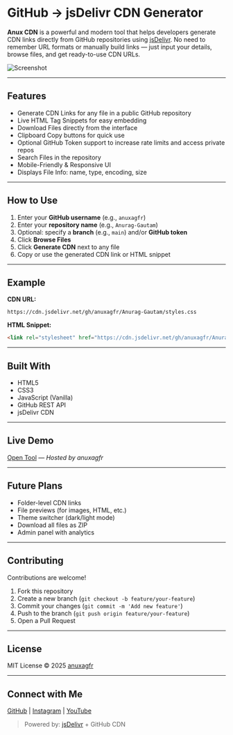 # GitHub → jsDelivr CDN Generator

**Anux CDN** is a powerful and modern tool that helps developers generate CDN links directly from GitHub repositories using [jsDelivr](https://www.jsdelivr.com/). No need to remember URL formats or manually build links — just input your details, browse files, and get ready-to-use CDN URLs.

![Screenshot](https://anuxagfr.github.io/img.jpg) <!-- Replace with actual image URL -->

---

## Features

- Generate CDN Links for any file in a public GitHub repository
- Live HTML Tag Snippets for easy embedding
- Download Files directly from the interface
- Clipboard Copy buttons for quick use
- Optional GitHub Token support to increase rate limits and access private repos
- Search Files in the repository
- Mobile-Friendly & Responsive UI
- Displays File Info: name, type, encoding, size

---

## How to Use

1. Enter your **GitHub username** (e.g., `anuxagfr`)
2. Enter your **repository name** (e.g., `Anurag-Gautam`)
3. Optional: specify a **branch** (e.g., `main`) and/or **GitHub token**
4. Click **Browse Files**
5. Click **Generate CDN** next to any file
6. Copy or use the generated CDN link or HTML snippet

---

## Example

**CDN URL:**

```
https://cdn.jsdelivr.net/gh/anuxagfr/Anurag-Gautam/styles.css
```

**HTML Snippet:**

```html
<link rel="stylesheet" href="https://cdn.jsdelivr.net/gh/anuxagfr/Anurag-Gautam/styles.css">
```

---

## Built With

- HTML5
- CSS3
- JavaScript (Vanilla)
- GitHub REST API
- jsDelivr CDN

---

## Live Demo

[Open Tool](https://anuxagfr.github.io/GitHub-jsDelivr-CDN-Generator/) — _Hosted by anuxagfr_

---

## Future Plans

- Folder-level CDN links
- File previews (for images, HTML, etc.)
- Theme switcher (dark/light mode)
- Download all files as ZIP
- Admin panel with analytics

---

## Contributing

Contributions are welcome!

1. Fork this repository
2. Create a new branch (`git checkout -b feature/your-feature`)
3. Commit your changes (`git commit -m 'Add new feature'`)
4. Push to the branch (`git push origin feature/your-feature`)
5. Open a Pull Request

---

## License

MIT License © 2025 [anuxagfr](https://github.com/anuxagfr)

---

## Connect with Me

[GitHub](https://github.com/anuxagfr) | [Instagram](https://instagram.com/anuxagfr) | [YouTube](https://youtube.com/@anuxagfr)

> Powered by: [jsDelivr](https://www.jsdelivr.com) + GitHub CDN
> 
